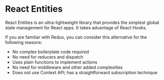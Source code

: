 # React Entities

React Entities is an ultra-lightweight library that provides the simplest global state management for React apps. It takes advantage of React Hooks.

If you are familiar with Redux, you can consider this alternative for the following reasons:
- No complex boilerplate code required
- No need for reducers and dispatch
- Uses plain functions to implement actions
- No need for middleware and other added complexities
- Does not use Context API; has a straightforward subscription technique
